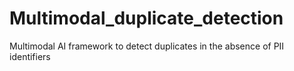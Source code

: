 # Multimodal_duplicate_detection
Multimodal AI framework to detect duplicates in the absence of PII identifiers
